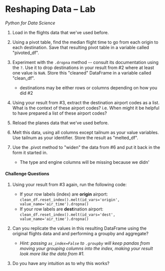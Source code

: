 # Reshaping Data – Lab
*Python for Data Science*

1. Load in the flights data that we've used before.

2. Using a pivot table, find the median flight time to go from each origin to each destination.
Save that resulting pivot table in a variable called "pivoted_df".

3. Experiment with the `.dropna` method -- consult its documentation using the `?`.
Use it to drop destinations in your result from #2 where at least one value is `NaN`.
Store this "cleaned" DataFrame in a variable called "clean_df".
    - destinations may be either rows or columns depending on how you did #2

4. Using your result from #3, extract the destination airport codes as a list.
What is the context of these airport codes?
i.e. When might it be helpful to have prepared a list of these airport codes?

5. Reload the planes data that we've used before.

6. Melt this data, using all columns except tailnum as your value variables.
Use tailnum as your identifier.
Store the result as "melted_df".

7. Use the .pivot method to "widen" the data from #6 and put it back in the form it started in.
    - The type and engine columns will be missing because we didn'

#### Challenge Questions
1. Using your result from #3 again, run the following code:
    - If your row labels (index) are **origin** airport: `clean_df.reset_index().melt(id_vars='origin', value_name='air_time').dropna()`
    - If your row labels are **dest**ination airport: `clean_df.reset_index().melt(id_vars='dest', value_name='air_time').dropna()`

2. Can you replicate the values in this resulting DataFrame using the original flights data and and performing a groupby and aggregate?
    - *Hint: passing `as_index=False` to `.groupby` will keep pandas from moving your grouping columns into the index, making your result look more like the data from #1.*

3. Do you have any intuition as to why this works?
